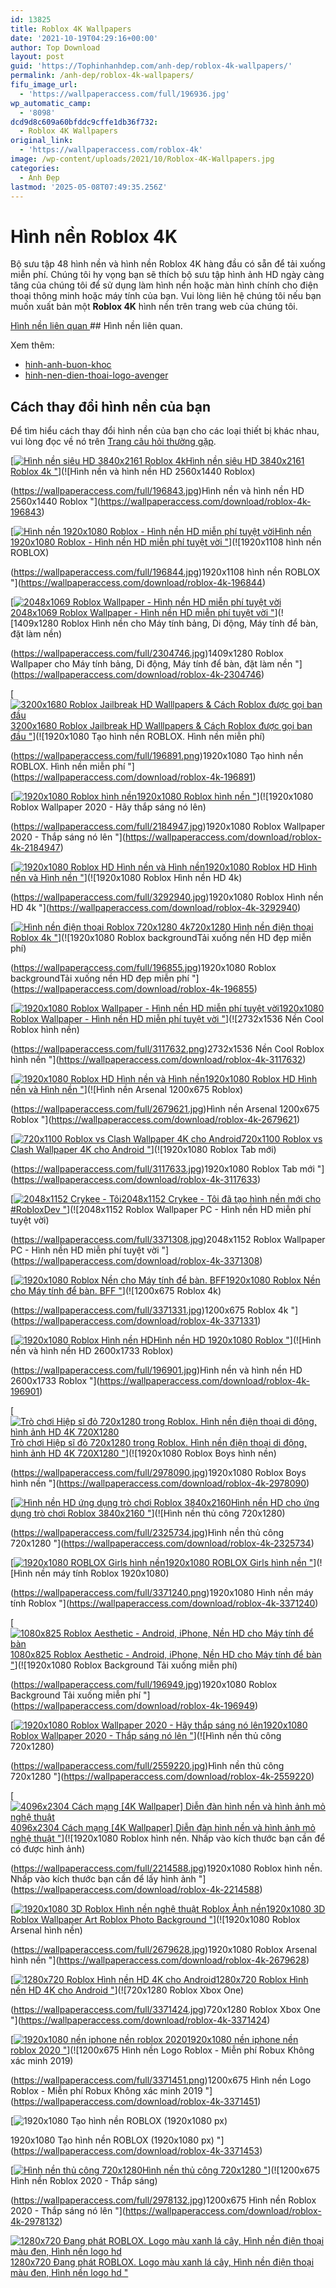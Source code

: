 ```yaml
---
id: 13825
title: Roblox 4K Wallpapers
date: '2021-10-19T04:29:16+00:00'
author: Top Download
layout: post
guid: 'https://Tophinhanhdep.com/anh-dep/roblox-4k-wallpapers/'
permalink: /anh-dep/roblox-4k-wallpapers/
fifu_image_url:
  - 'https://wallpaperaccess.com/full/196936.jpg'
wp_automatic_camp:
  - '8098'
dcd9d8c609a60bfddc9cffe1db36f732:
  - Roblox 4K Wallpapers
original_link:
  - 'https://wallpaperaccess.com/roblox-4k'
image: /wp-content/uploads/2021/10/Roblox-4K-Wallpapers.jpg
categories:
  - Ảnh Đẹp
lastmod: '2025-05-08T07:49:35.256Z'
---
```

# Hình nền Roblox 4K

Bộ sưu tập 48 hình nền và hình nền Roblox 4K hàng đầu có sẵn để tải xuống miễn phí. Chúng tôi hy vọng bạn sẽ thích bộ sưu tập hình ảnh HD ngày càng tăng của chúng tôi để sử dụng làm hình nền hoặc màn hình chính cho điện thoại thông minh hoặc máy tính của bạn. Vui lòng liên hệ chúng tôi nếu bạn muốn xuất bản một **Roblox 4K** hình nền trên trang web của chúng tôi.

[Hình nền liên quan ](#related) ## Hình nền liên quan.

   
 Xem thêm:

   
- [hinh-anh-buon-khoc](https://tophinhanhdep.com/hinh-anh-buon/hinh-anh-buon-khoc/)
- [hinh-nen-dien-thoai-logo-avenger](https://tophinhanhdep.com/hinh-nen-dep/hinh-nen-dien-thoai-logo-avenger/)

## Cách thay đổi hình nền của bạn

Để tìm hiểu cách thay đổi hình nền của bạn cho các loại thiết bị khác nhau, vui lòng đọc về nó trên [Trang câu hỏi thường gặp](https://tophinhanhdep.com/faq/).

  
[[![Hình nền siêu HD 3840x2161 Roblox 4k](https://wallpaperaccess.com/full/196936.jpg)Hình nền siêu HD 3840x2161 Roblox 4k "](https://wallpaperaccess.com/download/roblox-4k-196936)](![Hình nền và hình nền HD 2560x1440 Roblox)

(https://wallpaperaccess.com/full/196843.jpg)Hình nền và hình nền HD 2560x1440 Roblox "](https://wallpaperaccess.com/download/roblox-4k-196843)

[[![Hình nền 1920x1080 Roblox - Hình nền HD miễn phí tuyệt vời](https://wallpaperaccess.com/full/2868365.jpg)Hình nền 1920x1080 Roblox - Hình nền HD miễn phí tuyệt vời "](https://wallpaperaccess.com/download/roblox-4k-2868365)](![1920x1108 hình nền ROBLOX)

(https://wallpaperaccess.com/full/196844.jpg)1920x1108 hình nền ROBLOX "](https://wallpaperaccess.com/download/roblox-4k-196844)

[[![2048x1069 Roblox Wallpaper - Hình nền HD miễn phí tuyệt vời](https://wallpaperaccess.com/full/2868425.jpg)2048x1069 Roblox Wallpaper - Hình nền HD miễn phí tuyệt vời "](https://wallpaperaccess.com/download/roblox-4k-2868425)](![1409x1280 Roblox Hình nền cho Máy tính bảng, Di động, Máy tính để bàn, đặt làm nền)

(https://wallpaperaccess.com/full/2304746.jpg)1409x1280 Roblox Wallpaper cho Máy tính bảng, Di động, Máy tính để bàn, đặt làm nền "](https://wallpaperaccess.com/download/roblox-4k-2304746)

[[![3200x1680 Roblox Jailbreak HD Walllpapers & Cách Roblox được gọi ban đầu](https://wallpaperaccess.com/full/2214518.jpg)3200x1680 Roblox Jailbreak HD Walllpapers &amp; Cách Roblox được gọi ban đầu "](https://wallpaperaccess.com/download/roblox-4k-2214518)](![1920x1080 Tạo hình nền ROBLOX.  Hình nền miễn phí)

(https://wallpaperaccess.com/full/196891.png)1920x1080 Tạo hình nền ROBLOX. Hình nền miễn phí "](https://wallpaperaccess.com/download/roblox-4k-196891)

[[![1920x1080 Roblox hình nền](https://wallpaperaccess.com/full/196848.jpg)1920x1080 Roblox hình nền "](https://wallpaperaccess.com/download/roblox-4k-196848)](![1920x1080 Roblox Wallpaper 2020 - Hãy thắp sáng nó lên)

(https://wallpaperaccess.com/full/2184947.jpg)1920x1080 Roblox Wallpaper 2020 - Thắp sáng nó lên "](https://wallpaperaccess.com/download/roblox-4k-2184947)

[[![1920x1080 Roblox HD Hình nền và Hình nền](https://wallpaperaccess.com/full/196851.png)1920x1080 Roblox HD Hình nền và Hình nền "](https://wallpaperaccess.com/download/roblox-4k-196851)](![1920x1080 Roblox Hình nền HD 4k)

(https://wallpaperaccess.com/full/3292940.jpg)1920x1080 Roblox Hình nền HD 4k "](https://wallpaperaccess.com/download/roblox-4k-3292940)

[[![Hình nền điện thoại Roblox 720x1280 4k](https://wallpaperaccess.com/full/3371275.jpg)720x1280 Hình nền điện thoại Roblox 4k "](https://wallpaperaccess.com/download/roblox-4k-3371275)](![1920x1080 Roblox backgroundTải xuống nền HD đẹp miễn phí)

(https://wallpaperaccess.com/full/196855.jpg)1920x1080 Roblox backgroundTải xuống nền HD đẹp miễn phí "](https://wallpaperaccess.com/download/roblox-4k-196855)

[[![1920x1080 Roblox Wallpaper - Hình nền HD miễn phí tuyệt vời](https://wallpaperaccess.com/full/3117602.jpg)1920x1080 Roblox Wallpaper - Hình nền HD miễn phí tuyệt vời "](https://wallpaperaccess.com/download/roblox-4k-3117602)](![2732x1536 Nền Cool Roblox hình nền)

(https://wallpaperaccess.com/full/3117632.png)2732x1536 Nền Cool Roblox hình nền "](https://wallpaperaccess.com/download/roblox-4k-3117632)

[[![1920x1080 Roblox HD Hình nền và Hình nền](https://wallpaperaccess.com/full/1819945.jpg)1920x1080 Roblox HD Hình nền và Hình nền "](https://wallpaperaccess.com/download/roblox-4k-1819945)](![Hình nền Arsenal 1200x675 Roblox)

(https://wallpaperaccess.com/full/2679621.jpg)Hình nền Arsenal 1200x675 Roblox "](https://wallpaperaccess.com/download/roblox-4k-2679621)

[[![720x1100 Roblox vs Clash Wallpaper 4K cho Android](https://wallpaperaccess.com/full/3371283.jpg)720x1100 Roblox vs Clash Wallpaper 4K cho Android "](https://wallpaperaccess.com/download/roblox-4k-3371283)](![1920x1080 Roblox Tab mới)

(https://wallpaperaccess.com/full/3117633.jpg)1920x1080 Roblox Tab mới "](https://wallpaperaccess.com/download/roblox-4k-3117633)

[[![2048x1152 Crykee - Tôi](https://wallpaperaccess.com/full/2304782.jpg)2048x1152 Crykee - Tôi đã tạo hình nền mới cho #RobloxDev "](https://wallpaperaccess.com/download/roblox-4k-2304782)](![2048x1152 Roblox Wallpaper PC - Hình nền HD miễn phí tuyệt vời)

(https://wallpaperaccess.com/full/3371308.jpg)2048x1152 Roblox Wallpaper PC - Hình nền HD miễn phí tuyệt vời "](https://wallpaperaccess.com/download/roblox-4k-3371308)

[[![1920x1080 Roblox Nền cho Máy tính để bàn.  BFF](https://wallpaperaccess.com/full/3371330.jpg)1920x1080 Roblox Nền cho Máy tính để bàn. BFF "](https://wallpaperaccess.com/download/roblox-4k-3371330)](![1200x675 Roblox 4k)

(https://wallpaperaccess.com/full/3371331.jpg)1200x675 Roblox 4k "](https://wallpaperaccess.com/download/roblox-4k-3371331)

[[![1920x1080 Roblox Hình nền HD](https://wallpaperaccess.com/full/3292942.jpg)Hình nền HD 1920x1080 Roblox "](https://wallpaperaccess.com/download/roblox-4k-3292942)](![Hình nền và hình nền HD 2600x1733 Roblox)

(https://wallpaperaccess.com/full/196901.jpg)Hình nền và hình nền HD 2600x1733 Roblox "](https://wallpaperaccess.com/download/roblox-4k-196901)

[[![Trò chơi Hiệp sĩ đỏ 720x1280 trong Roblox.  Hình nền điện thoại di động, hình ảnh HD 4K 720X1280](https://wallpaperaccess.com/full/2382152.jpg)Trò chơi Hiệp sĩ đỏ 720x1280 trong Roblox. Hình nền điện thoại di động, hình ảnh HD 4K 720X1280 "](https://wallpaperaccess.com/download/roblox-4k-2382152)](![1920x1080 Roblox Boys hình nền)

(https://wallpaperaccess.com/full/2978090.jpg)1920x1080 Roblox Boys hình nền "](https://wallpaperaccess.com/download/roblox-4k-2978090)

[[![Hình nền HD ứng dụng trò chơi Roblox 3840x2160](https://wallpaperaccess.com/full/2384613.jpg)Hình nền HD cho ứng dụng trò chơi Roblox 3840x2160 "](https://wallpaperaccess.com/download/roblox-4k-2384613)](![Hình nền thủ công 720x1280)

(https://wallpaperaccess.com/full/2325734.jpg)Hình nền thủ công 720x1280 "](https://wallpaperaccess.com/download/roblox-4k-2325734)

[[![1920x1080 ROBLOX Girls hình nền](https://wallpaperaccess.com/full/2412784.png)1920x1080 ROBLOX Girls hình nền "](https://wallpaperaccess.com/download/roblox-4k-2412784)](![Hình nền máy tính Roblox 1920x1080)

(https://wallpaperaccess.com/full/3371240.png)1920x1080 Hình nền máy tính Roblox "](https://wallpaperaccess.com/download/roblox-4k-3371240)

[[![1080x825 Roblox Aesthetic - Android, iPhone, Nền HD cho Máy tính để bàn](https://wallpaperaccess.com/full/3371372.jpg)1080x825 Roblox Aesthetic - Android, iPhone, Nền HD cho Máy tính để bàn "](https://wallpaperaccess.com/download/roblox-4k-3371372)](![1920x1080 Roblox Background Tải xuống miễn phí)

(https://wallpaperaccess.com/full/196949.jpg)1920x1080 Roblox Background Tải xuống miễn phí "](https://wallpaperaccess.com/download/roblox-4k-196949)

[[![1920x1080 Roblox Wallpaper 2020 - Hãy thắp sáng nó lên](https://wallpaperaccess.com/full/2872857.jpg)1920x1080 Roblox Wallpaper 2020 - Thắp sáng nó lên "](https://wallpaperaccess.com/download/roblox-4k-2872857)](![Hình nền thủ công 720x1280)

(https://wallpaperaccess.com/full/2559220.jpg)Hình nền thủ công 720x1280 "](https://wallpaperaccess.com/download/roblox-4k-2559220)

[[![4096x2304 Cách mạng [4K Wallpaper] Diễn đàn hình nền và hình ảnh mỏ nghệ thuật](https://wallpaperaccess.com/full/3371383.jpg)4096x2304 Cách mạng \[4K Wallpaper\] Diễn đàn hình nền và hình ảnh mỏ nghệ thuật "](https://wallpaperaccess.com/download/roblox-4k-3371383)](![1920x1080 Roblox hình nền.  Nhấp vào kích thước bạn cần để có được hình ảnh)

(https://wallpaperaccess.com/full/2214588.jpg)1920x1080 Roblox hình nền. Nhấp vào kích thước bạn cần để lấy hình ảnh "](https://wallpaperaccess.com/download/roblox-4k-2214588)

[[![1920x1080 3D Roblox Hình nền nghệ thuật Roblox Ảnh nền](https://wallpaperaccess.com/full/2184906.jpg)1920x1080 3D Roblox Wallpaper Art Roblox Photo Background "](https://wallpaperaccess.com/download/roblox-4k-2184906)](![1920x1080 Roblox Arsenal hình nền)

(https://wallpaperaccess.com/full/2679628.jpg)1920x1080 Roblox Arsenal hình nền "](https://wallpaperaccess.com/download/roblox-4k-2679628)

[[![1280x720 Roblox Hình nền HD 4K cho Android](https://wallpaperaccess.com/full/3371389.jpg)1280x720 Roblox Hình nền HD 4K cho Android "](https://wallpaperaccess.com/download/roblox-4k-3371389)](![720x1280 Roblox Xbox One)

(https://wallpaperaccess.com/full/3371424.jpg)720x1280 Roblox Xbox One "](https://wallpaperaccess.com/download/roblox-4k-3371424)

[[![1920x1080 nền iphone nền roblox 2020](https://wallpaperaccess.com/full/3371439.jpg)1920x1080 nền iphone nền roblox 2020 "](https://wallpaperaccess.com/download/roblox-4k-3371439)](![1200x675 Hình nền Logo Roblox - Miễn phí Robux Không xác minh 2019)

(https://wallpaperaccess.com/full/3371451.png)1200x675 Hình nền Logo Roblox - Miễn phí Robux Không xác minh 2019 "](https://wallpaperaccess.com/download/roblox-4k-3371451)

[![1920x1080 Tạo hình nền ROBLOX (1920x1080 px)](https://wallpaperaccess.com/full/3371453.jpg)

1920x1080 Tạo hình nền ROBLOX (1920x1080 px) "](https://wallpaperaccess.com/download/roblox-4k-3371453)

[[![Hình nền thủ công 720x1280](https://wallpaperaccess.com/full/2907730.jpg)Hình nền thủ công 720x1280 "](https://wallpaperaccess.com/download/roblox-4k-2907730)](![1200x675 Hình nền Roblox 2020 - Thắp sáng)

(https://wallpaperaccess.com/full/2978132.jpg)1200x675 Hình nền Roblox 2020 - Thắp sáng nó lên "](https://wallpaperaccess.com/download/roblox-4k-2978132)

[![1280x720 Đang phát ROBLOX.  Logo màu xanh lá cây, Hình nền điện thoại màu đen, Hình nền logo hd](https://wallpaperaccess.com/full/2762457.jpg)1280x720 Đang phát ROBLOX. Logo màu xanh lá cây, Hình nền điện thoại màu đen, Hình nền logo hd "](https://wallpaperaccess.com/download/roblox-4k-2762457)
